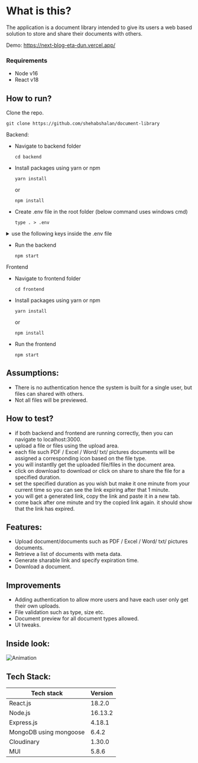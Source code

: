 # What is this?
The application is a document library intended to give its users a web based solution to store and share their documents with others.

Demo: https://next-blog-eta-dun.vercel.app/

### Requirements
- Node v16
- React v18

## How to run?
Clone the repo. 

  ```
  git clone https://github.com/shehabshalan/document-library
  ```

Backend:
- Navigate to backend folder
  ```
  cd backend
  ```
- Install packages using yarn or npm 
  ```
  yarn install
  ```
  or 
    ```
  npm install
  ```
- Create .env file in the root folder (below command uses windows cmd)
  ```
  type . > .env
  ```
<details>
  <summary>  use the following keys inside the .env file</summary>
  
  
  ```javascript
  DATABASE_URI=mongodb+srv://shehab:shehab@cluster0.qurbc.mongodb.net/LibraryDB?retryWrites=true&w=majority
CLOUDINARY_API_KEY=293221968397994
CLOUDINARY_API_SECRET=PeWchLlvoYnFyU4Q6O_WfOaegOI
CLOUDINARY_URL=cloudinary://293221968397994:PeWchLlvoYnFyU4Q6O_WfOaegOI@dmb4vowh7
CLOUDINARY_API_CLOUDNAME=dmb4vowh7
  ```
  
</details>

- Run the backend
  ```
  npm start
  ```
Frontend
- Navigate to frontend folder
  ```
  cd frontend
  ```
- Install packages using yarn or npm 
  ```
  yarn install
  ```
  or 
    ```
  npm install
  ```
- Run the frontend
  ```
  npm start
  ```
## Assumptions:
- There is no authentication hence the system is built for a single user, but files can shared with others.
- Not all files will be previewed.

## How to test?
- if both backend and frontend are running correctly, then you can navigate to localhost:3000.
- upload a file or files using the upload area. 
- each file such PDF / Excel / Word/ txt/ pictures documents will be assigned a corresponding icon based on the file type.
- you will instantlly get the uploaded file/files in the document area. 
- click on download to download or click on share to share the file for a specified duration. 
- set the specified duration as you wish but make it one minute from your current time so you can see the link expiring after that 1 minute.
- you will get a generated link, copy the link and paste it in a new tab. 
- come back after one minute and try the copied link again. it should show that the link has expired.

## Features:
- Upload document/documents such as PDF / Excel / Word/ txt/ pictures documents.
- Retrieve a list of documents with meta data.
- Generate sharable link and specify expiration time.
- Download a document.

## Improvements
- Adding authentication to allow more users and have each user only get their own uploads.
- File validation such as type, size etc.
- Document preview for all document types allowed. 
- UI tweaks.

## Inside look:
![Animation](https://user-images.githubusercontent.com/30008865/177461870-b0dcca6a-c112-4907-b1ff-ff7d878e2dec.gif)

## Tech Stack:
| Tech stack  | Version |
| ------------- | ------------- |
| React.js  | 18.2.0  |
| Node.js  | 16.13.2  |
| Express.js  | 4.18.1  |
| MongoDB using mongoose  | 6.4.2  |
| Cloudinary  | 1.30.0  |
| MUI  | 5.8.6  |
